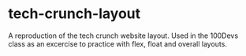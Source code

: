 # tech-crunch-layout

A reproduction of the tech crunch website layout. 
Used in the 100Devs class as an excercise to practice with flex, float and overall layouts. 

